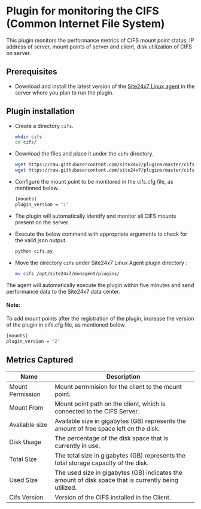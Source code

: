 Plugin for monitoring the CIFS (Common Internet File System)
==============================================

This plugin monitors the performance metrics of CIFS mount point status, IP address of server, mount points of server and client, disk utilization of CIFS on server.

## Prerequisites

- Download and install the latest version of the [Site24x7 Linux agent](https://www.site24x7.com/app/client#/admin/inventory/add-monitor) in the server where you plan to run the plugin. 


## Plugin installation

- Create a directory `cifs`.
  
	```bash
	mkdir cifs
	cd cifs/
	```
  
- Download the files and place it under the `cifs` directory.

	```bash
	wget https://raw.githubusercontent.com/site24x7/plugins/master/cifs/cifs.py
	wget https://raw.githubusercontent.com/site24x7/plugins/master/cifs/cifs.cfg
	```
	
- Configure the mount point to be monitored in the cifs.cfg file, as mentioned below.

	```bash
	[mounts]
	plugin_version = "1"
	```

- The plugin will automatically identify and monitor all CIFS mounts present on the server.

- Execute the below command with appropriate arguments to check for the valid json output.  

	```bash
	python cifs.py
	```	
- Move the directory `cifs` under Site24x7 Linux Agent plugin directory :

	```bash
	mv cifs /opt/site24x7/monagent/plugins/
	```

The agent will automatically execute the plugin within five minutes and send performance data to the Site24x7 data center.

#### Note:
To add mount points after the registration of the plugin, increase the version of the plugin in cifs.cfg file, as mentioned below.

```bash
[mounts]
plugin_version = "2"
```


## Metrics Captured

Name		        | 	Description
---         		|  	 ---
Mount Permission 	|	Mount permmision for the client to the mount point.
Mount From 		|	Mount point path on the client, which is connected to the CIFS Server.
Available size 		|	Available size in gigabytes (GB) represents the amount of free space left on the disk.
Disk Usage 		|	The percentage of the disk space that is currently in use.
Total Size 		|	The total size in gigabytes (GB) represents the total storage capacity of the disk.
Used Size		|	The used size in gigabytes (GB) indicates the amount of disk space that is currently being utilized.
Cifs Version 		|	Version of the CIFS installed in the Client.

